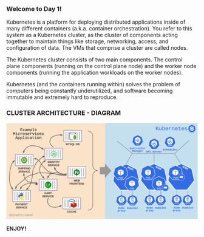 
<br>

### Welcome to Day 1!

Kubernetes is a platform for deploying distributed applications inside of many different containers (a.k.a. container orchestration). You refer to this system as a Kubernetes cluster, as the cluster of components acting together to maintain things like storage, networking, access, and configuration of data. The VMs that comprise a cluster are called nodes.

The Kubernetes cluster consists of two main components. The control plane components (running on the control plane node) and the worker node components (running the application workloads on the worker nodes).

Kubernetes (and the containers running within) solves the problem of computers being constantly underutilized, and software becoming immutable and extremely hard to reproduce.

### CLUSTER ARCHITECTURE - DIAGRAM

![Scan results](./assets/cluster-arch-card.png)

**ENJOY!**
